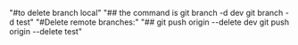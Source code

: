"#to delete branch local"
"## the command is git branch -d dev
git branch -d test"
"#Delete remote branches:"
"## git push origin --delete dev
git push origin --delete test"